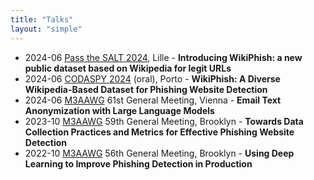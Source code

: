 ```yaml
---
title: "Talks"
layout: "simple"
---
```

- 2024-06 <a href="https://2024.pass-the-salt.org/">Pass the SALT 2024</a>, Lille - <b>Introducing WikiPhish: a new public dataset based on Wikipedia for legit URLs</b>
- 2024-06 <a href="https://www.codaspy.org/2024/program.html">CODASPY 2024</a> (oral), Porto - <b>WikiPhish: A Diverse Wikipedia-Based Dataset for Phishing Website Detection</b>
- 2024-06 <a href="https://www.m3aawg.org/">M3AAWG</a> 61st General Meeting, Vienna - <b>Email Text Anonymization with Large Language Models</b>
- 2023-10 <a href="https://www.m3aawg.org/">M3AAWG</a> 59th General Meeting, Brooklyn - <b>Towards Data Collection Practices and Metrics for Effective Phishing Website Detection</b>
- 2022-10 <a href="https://www.m3aawg.org/">M3AAWG</a> 56th General Meeting, Brooklyn - <b>Using Deep Learning to Improve Phishing Detection in Production</b>
